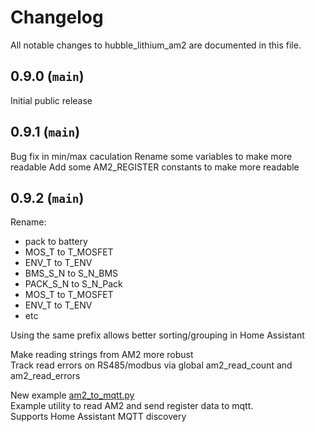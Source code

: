 # Changelog

All notable changes to hubble_lithium_am2 are documented in this file.

## 0.9.0 (`main`)

Initial public release

## 0.9.1 (`main`)

Bug fix in min/max caculation
Rename some variables to make more readable
Add some AM2_REGISTER constants to make more readable

## 0.9.2 (`main`)

Rename:  
- pack to battery
- MOS_T to T_MOSFET
- ENV_T to T_ENV
- BMS_S_N to S_N_BMS
- PACK_S_N to S_N_Pack
- MOS_T to T_MOSFET
- ENV_T to T_ENV
- etc

Using the same prefix allows better sorting/grouping in Home Assistant

Make reading strings from AM2 more robust  
Track read errors on RS485/modbus via global am2_read_count and am2_read_errors

New example [am2_to_mqtt.py](/examples/am2_to_mqtt.py)  
Example utility to read AM2 and send register data to mqtt.  
Supports Home Assistant MQTT discovery